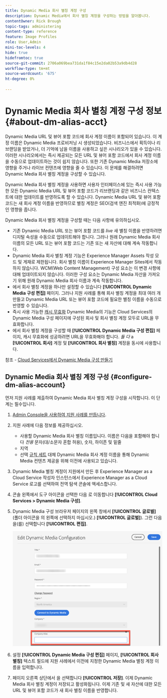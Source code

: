 ```yaml
---
title: Dynamic Media 회사 별칭 계정 구성
description: Dynamic Media에서 회사 별칭 계정을 구성하는 방법을 알아봅니다.
contentOwner: Rick Brough
topic-tags: administering
content-type: reference
feature: Image Profiles
role: User,Admin
mini-toc-levels: 4
hide: true
hidefromtoc: true
source-git-commit: 2706a069bea731da1f84c15e2da02b53a9db4d28
workflow-type: tm+mt
source-wordcount: '675'
ht-degree: 0%

---
```


# Dynamic Media 회사 별칭 계정 구성 정보 {#about-dm-alias-acct}

Dynamic Media URL 및 뷰어 포함 코드에 회사 계정 이름이 포함되어 있습니다. 이 계정 이름은 Dynamic Media 프로비저닝 시 생성되었습니다. 비즈니스에서 획득이나 리브랜딩을 받았거나, 더 기억에 남을 이름을 사용하고 싶은 시나리오가 있을 수 있습니다. 이러한 시나리오에서는 즉시 제공되는 모든 URL 및 뷰어 포함 코드에서 회사 계정 이름을 수동으로 업데이트하는 것이 쉽지 않습니다. 또한 기존 Dynamic Media 저장소에 영향을 주거나 라이브 컨텐츠에 영향을 줄 수 있습니다. 이 문제를 해결하려면 Dynamic Media 회사 별칭 계정을 구성할 수 있습니다.

Dynamic Media 회사 별칭 계정을 사용하면 사용자 인터페이스에 있는 즉시 사용 가능한 모든 Dynamic Media URL 및 뷰어 포함 코드가 리브랜딩과 같은 비즈니스 컨텍스트에 대한 업데이트를 반영하도록 할 수 있습니다. Dynamic Media URL 및 뷰어 포함 코드는 새 회사 계정 이름을 반영하므로 별칭 계정은 SEO(검색 엔진 최적화)에 긍정적인 영향을 줍니다.

Dynamic Media 회사 별칭 계정을 구성할 때는 다음 사항에 유의하십시오.

* 기존 Dynamic Media URL 또는 뷰어 포함 코드를 *live* 새 별칭 이름을 반영하려면 디지털 속성을 수동으로 업데이트해야 합니다. 그러나 원래 Dynamic Media 회사 이름의 모든 URL 또는 뷰어 포함 코드는 기존 또는 새 자산에 대해 계속 작동합니다.
* Dynamic Media 회사 별칭 계정 기능은 Experience Manager Assets 작성 모드 및 게재로 제한됩니다. 회사 별칭 이름이 Experience Manager Sites에서 작동하지 않습니다. WCM(Web Content Management) 구성 요소는 이 변경 사항에 대해 업데이트되지 않습니다. 이러한 구성 요소는 Dynamic Media 자산을 가져오기 위해 원래 Dynamic Media 회사 이름과 계속 작동합니다.
* 에서 회사 별칭 계정을 하나만 설정할 수 있습니다 **[!UICONTROL Dynamic Media 구성 편집]** 페이지. 그러나 지원 사례를 통해 회사 별칭 계정을 최대 여러 개 만들고 Dynamic Media URL 또는 뷰어 포함 코드에 필요한 별칭 이름을 수동으로 반영할 수 있습니다.
* 즉시 사용 가능한 [캐시 무효화](/help/assets/invalidate-cdn-cache-dynamic-media.md) Dynamic Media의 기능은 Cloud Services의 Dynamic Media 구성 페이지에 구성된 회사 및 회사 별칭 계정 모두로 URL을 무효화합니다.
* 에서 회사 별칭 계정을 구성할 때 **[!UICONTROL Dynamic Media 구성 편집]** 페이지, 캐시 무효화에 성공하려면 URL을 무효화해야 합니다. *둘 다* a **[!UICONTROL 회사]** 계정 및 **[!UICONTROL 회사 별칭]** 계정을 동시에 사용합니다.

참조 - [Cloud Services에서 Dynamic Media 구성 만들기](/help/assets/config-dms7.md#configuring-dynamic-media-cloud-services)

## Dynamic Media 회사 별칭 계정 구성 {#configure-dm-alias-account}

먼저 지원 사례를 제출하여 Dynamic Media 회사 별칭 계정 구성을 시작합니다. 이 단계는 필수입니다.

1. [Admin Console을 사용하여 지원 사례를 만듭니다](https://helpx.adobe.com/enterprise/using/support-for-experience-cloud.html).
1. 지원 사례에 다음 정보를 제공하십시오.

   * 사용할 Dynamic Media 회사 별칭 이름입니다. 이름은 다음을 포함해야 합니다 *전용* 문자(대/소문자 혼합 허용), 숫자, 하이픈 및 밑줄
   * 지역
   * 선택 [규칙 세트](/help/assets/using-rulesets-to-transform-urls.md) 대체 Dynamic Media 회사 계정 이름을 통해 Dynamic Media 컨텐츠 제공을 위해 이전에 사용되고 있습니다.

1. Dynamic Media 별칭 계정이 지원에서 만든 후 Experience Manager as a Cloud Service 작성자 인스턴스에서 Experience Manager as a Cloud Service 로고를 선택하여 전역 탐색 콘솔에 액세스합니다.
1. 콘솔 왼쪽에서 도구 아이콘을 선택한 다음 로 이동합니다 **[!UICONTROL Cloud Services > Dynamic Media 구성]**.
1. Dynamic Media 구성 브라우저 페이지의 왼쪽 창에서 **[!UICONTROL 글로벌]** (폴더 아이콘을 의 왼쪽에 선택하지 마십시오.) **[!UICONTROL 글로벌]**). 그런 다음 을(를) 선택합니다 **[!UICONTROL 편집]**.

   ![Dynamic Media 회사 별칭 텍스트 필드](/help/assets/assets-dm/dm-company-alias.png)

1. 설정 **[!UICONTROL Dynamic Media 구성 편집]** 페이지, **[!UICONTROL 회사 별칭]** 텍스트 필드에 지원 사례에서 이전에 지정한 Dynamic Media 별칭 계정 이름을 입력합니다.
1. 페이지 오른쪽 상단에서 을 선택합니다 **[!UICONTROL 저장]**.
이제 Dynamic Media 회사 별칭 계정이 저장되고 활성화됩니다. 이제 기존 및 새 자산에 대한 모든 URL 및 뷰어 포함 코드가 새 회사 별칭 이름을 반영합니다.